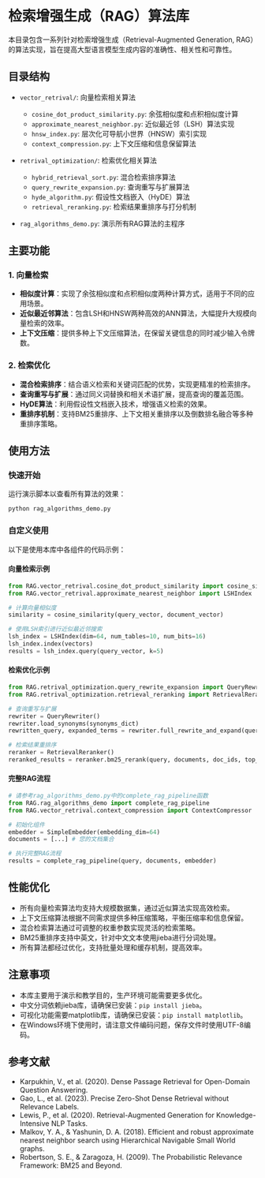 # 检索增强生成（RAG）算法库

本目录包含一系列针对检索增强生成（Retrieval-Augmented Generation, RAG）的算法实现，旨在提高大型语言模型生成内容的准确性、相关性和可靠性。

## 目录结构

- `vector_retrival/`: 向量检索相关算法
  - `cosine_dot_product_similarity.py`: 余弦相似度和点积相似度计算
  - `approximate_nearest_neighbor.py`: 近似最近邻（LSH）算法实现
  - `hnsw_index.py`: 层次化可导航小世界（HNSW）索引实现
  - `context_compression.py`: 上下文压缩和信息保留算法

- `retrival_optimization/`: 检索优化相关算法
  - `hybrid_retrieval_sort.py`: 混合检索排序算法
  - `query_rewrite_expansion.py`: 查询重写与扩展算法
  - `hyde_algorithm.py`: 假设性文档嵌入（HyDE）算法
  - `retrieval_reranking.py`: 检索结果重排序与打分机制

- `rag_algorithms_demo.py`: 演示所有RAG算法的主程序

## 主要功能

### 1. 向量检索

- **相似度计算**：实现了余弦相似度和点积相似度两种计算方式，适用于不同的应用场景。
- **近似最近邻算法**：包含LSH和HNSW两种高效的ANN算法，大幅提升大规模向量检索的效率。
- **上下文压缩**：提供多种上下文压缩算法，在保留关键信息的同时减少输入令牌数。

### 2. 检索优化

- **混合检索排序**：结合语义检索和关键词匹配的优势，实现更精准的检索排序。
- **查询重写与扩展**：通过同义词替换和相关术语扩展，提高查询的覆盖范围。
- **HyDE算法**：利用假设性文档嵌入技术，增强语义检索的效果。
- **重排序机制**：支持BM25重排序、上下文相关重排序以及倒数排名融合等多种重排序策略。

## 使用方法

### 快速开始

运行演示脚本以查看所有算法的效果：

```bash
python rag_algorithms_demo.py
```

### 自定义使用

以下是使用本库中各组件的代码示例：

#### 向量检索示例

```python
from RAG.vector_retrival.cosine_dot_product_similarity import cosine_similarity
from RAG.vector_retrival.approximate_nearest_neighbor import LSHIndex

# 计算向量相似度
similarity = cosine_similarity(query_vector, document_vector)

# 使用LSH索引进行近似最近邻搜索
lsh_index = LSHIndex(dim=64, num_tables=10, num_bits=16)
lsh_index.index(vectors)
results = lsh_index.query(query_vector, k=5)
```

#### 检索优化示例

```python
from RAG.retrival_optimization.query_rewrite_expansion import QueryRewriter
from RAG.retrival_optimization.retrieval_reranking import RetrievalReranker

# 查询重写与扩展
rewriter = QueryRewriter()
rewriter.load_synonyms(synonyms_dict)
rewritten_query, expanded_terms = rewriter.full_rewrite_and_expand(query)

# 检索结果重排序
reranker = RetrievalReranker()
reranked_results = reranker.bm25_rerank(query, documents, doc_ids, top_k=10)
```

#### 完整RAG流程

```python
# 请参考rag_algorithms_demo.py中的complete_rag_pipeline函数
from RAG.rag_algorithms_demo import complete_rag_pipeline
from RAG.vector_retrival.context_compression import ContextCompressor

# 初始化组件
embedder = SimpleEmbedder(embedding_dim=64)
documents = [...] # 您的文档集合

# 执行完整RAG流程
results = complete_rag_pipeline(query, documents, embedder)
```

## 性能优化

- 所有向量检索算法均支持大规模数据集，通过近似算法实现高效检索。
- 上下文压缩算法根据不同需求提供多种压缩策略，平衡压缩率和信息保留。
- 混合检索算法通过可调整的权重参数实现灵活的检索策略。
- BM25重排序支持中英文，针对中文文本使用jieba进行分词处理。
- 所有算法都经过优化，支持批量处理和缓存机制，提高效率。

## 注意事项

- 本库主要用于演示和教学目的，生产环境可能需要更多优化。
- 中文分词依赖jieba库，请确保已安装：`pip install jieba`。
- 可视化功能需要matplotlib库，请确保已安装：`pip install matplotlib`。
- 在Windows环境下使用时，请注意文件编码问题，保存文件时使用UTF-8编码。

## 参考文献

- Karpukhin, V., et al. (2020). Dense Passage Retrieval for Open-Domain Question Answering.
- Gao, L., et al. (2023). Precise Zero-Shot Dense Retrieval without Relevance Labels.
- Lewis, P., et al. (2020). Retrieval-Augmented Generation for Knowledge-Intensive NLP Tasks.
- Malkov, Y. A., & Yashunin, D. A. (2018). Efficient and robust approximate nearest neighbor search using Hierarchical Navigable Small World graphs.
- Robertson, S. E., & Zaragoza, H. (2009). The Probabilistic Relevance Framework: BM25 and Beyond. 